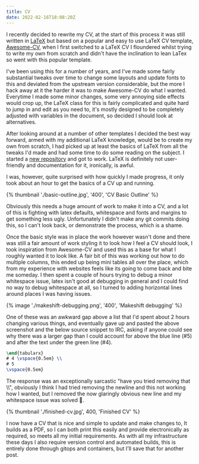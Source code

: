 ```yaml
---
title: CV
date: 2022-02-16T18:08:20Z
---
```

I recently decided to rewrite my CV, at the start of this process it was still written
in [LaTeX](https://en.wikipedia.org/wiki/LaTeX)
but based on a popular and easy to use LaTeX CV template, [Awesome-CV](https://github.com/posquit0/Awesome-CV), when I
first switched to a LaTeX CV I floundered whilst trying to write my own from scratch and didn't have the inclination to
lean LaTex so went with this popular template.

I've been using this for a number of years, and I've made some fairly substantial tweaks over time to change some
layouts and update fonts to this and deviated from the upstream version considerable, but the more I hack away at it the
harder it was to make Awesome-CV do what I wanted. Everytime I made some minor changes, some very annoying side effects
would crop up, the LaTeX class for this is fairly complicated and quite hard to jump in and edit as you need to, it's
mostly designed to be completely adjusted with variables in the document, so decided I should look at alternatives.

<!--more-->

After looking around at a number of other templates I decided the best way forward, armed with my additional LaTeX
knowledge, would be to create my own from scratch, I had picked up at least the basics of LaTeX from all the tweaks I'd
made and had some time to do some reading on the subject. I started a [new repository](https://github.com/greboid/cv)
and got to work. LaTeX is definitely not user-friendly and documentation for it, ironically, is awful.

I was, however, quite surprised with how quickly I made progress, it only took about an hour to get the basics of a CV
up and running.

{% thumbnail './basic-outline.jpg', '400', 'CV Basic Outline' %}

Obviously this needs a huge amount of work to make it into a CV, and a lot of this is fighting with latex defaults,
whitespace and fonts and margins to get something less ugly.  Unfortunately I didn't make any git commits doing this, so
I can't look back, or demonstrate the process, which is a shame.

Once the basic style was in place the work however wasn't done and there was still a fair amount of work styling it to
look how I feel a CV should look, I took inspiration from Awesome-CV and used this as a base for what I roughly wanted 
it to look like. A fair bit of this was working out how to do multiple columns, this ended up being mini tables all 
over the place, which from my experience with websites feels like its going to come back and bite me someday. I then 
spent a couple of hours trying to debug a minor whitespace issue, latex isn't good at debugging in general and I could
find no way to debug whitespace at all, so I turned to adding horizontal lines around places I was having issues.

{% image './makeshift-debugging.png', '400', 'Makeshift debugging' %}

One of these was an awkward gap above a list that I'd spent about 2 hours changing various things, and eventually gave
up and pasted the above screenshot and the below source snippet to IRC, asking if anyone could see why there was a
larger gap than I could account for above the blue line (#5) and after the text under the green line (#4).

```latex
\end{tabularx}
# 4 \vspace{0.5em} \\
# 5
\vspace{0.5em}
```

The response was an exceptionally sarcastic "have you tried removing that \\\\", obviously I think I had tried removing
the newline and this not working how I wanted, but I removed the now glaringly obvious new line and my whitespace issue
was solved 🤦.

{% thumbnail './finished-cv.jpg', 400, 'Finished CV' %}

I now have a CV that is nice and simple to update and make changes to, It builds as a PDF, so I can both print this
easily and provide electronically as required, so meets all my initial requirements. As with all my infrastructure these
days I also require version control and automated builds, this is entirely done through gitops and containers, but I'll
save that for another post.
